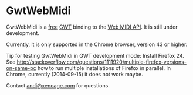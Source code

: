 # GwtWebMidi

GwtWebMidi is a [free](license.md) [GWT](http://www.gwtproject.org) binding to the [Web MIDI API](http://webaudio.github.io/web-midi-api/).
It is still under development.

Currently, it is only supported in the Chrome browser, version 43 or higher.

Tip for testing GwtWebMidi in GWT development mode: Install Firefox 24. See http://stackoverflow.com/questions/1111920/multiple-firefox-versions-on-same-pc how to run multiple installations of Firefox in parallel. In Chrome, currently (2014-09-15) it does not work maybe.

Contact andi@xenoage.com for questions.
